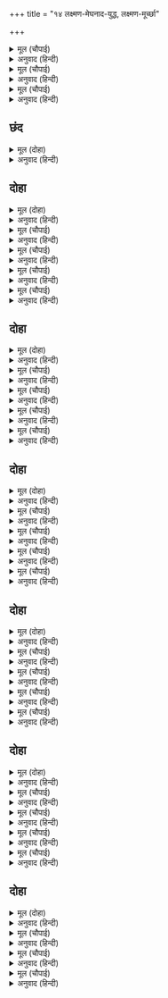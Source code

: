 +++
title = "१४ लक्ष्मण-मेघनाद-युद्ध, लक्ष्मण-मूर्च्छा"

+++


<details><summary>मूल (चौपाई)</summary>

सो उठि गयउ कहत दुर्बादा।  
तब सकोप बोलेउ घननादा॥  
कौतुक प्रात देखिअहु मोरा।  
करिहउँ बहुत कहौं का थोरा॥
</details>

<details><summary>अनुवाद (हिन्दी)</summary>

माल्यवान रावणाला अद्वातद्वा बोलून उठून निघून गेला. तेव्हा मेघनाद रागाने म्हणाला, ‘उद्या सकाळी माझी करामत पहा. मी बरेच काही करीन. सांगावे तेवढे थोडेच होईल.’॥ ३॥
</details>

<details><summary>मूल (चौपाई)</summary>

सुनि सुत बचन भरोसा आवा।  
प्रीति समेत अंक बैठावा॥  
करत बिचार भयउ भिनुसारा।  
लागे कपि पुनि चहूँ दुआरा॥
</details>

<details><summary>अनुवाद (हिन्दी)</summary>

पुत्राचे बोलणे ऐकून रावणाला भरवसा वाटला. त्याने मेघनादाला प्रेमाने जवळ बसविले. विचार करता-करता सकाळ झाली. वानर पुन्हा चारी दरवाजांवर जाऊन थडकले.॥ ४॥
</details>

<details><summary>मूल (चौपाई)</summary>

कोपि कपिन्ह दुर्घट गढ़ु घेरा।  
नगर कोलाहलु भयउ घनेरा॥  
बिबिधायुध धर निसिचर धाए।  
गढ़ ते पर्बत सिखर ढहाए॥
</details>

<details><summary>अनुवाद (हिन्दी)</summary>

वानरांनी मोठॺा क्रोधाने दुर्गम किल्‍ल्याला घेरले. नगरामध्ये फार गोंधळ झाला. राक्षस बऱ्याच प्रकारची शस्त्रास्त्रे घेऊन धावले आणि त्यांनी किल्‍ल्यावरून पर्वतांची शिखरे टाकली.॥ ५॥
</details>

## छंद


<details><summary>मूल (दोहा)</summary>

ढाहे महीधर सिखर कोटिन्ह बिबिध बिधि गोला चले।  
घहरात जिमि पबिपात गर्जत जनु प्रलय के बादले॥  
मर्कट बिकट भट जुटत कटत न लटत तन जर्जर भए।  
गहि सैल तेहि गढ़ पर चलावहिं जहँ सो तहँ निसिचर हए॥
</details>

<details><summary>अनुवाद (हिन्दी)</summary>

त्यांनी पर्वतांची कोटॺवधी शिखरे खाली टाकली. अनेक प्रकारचे गोळे मारले जाऊ लागले. ते गोळे असा गडगडाट करीत होते की जणू वज्रपातच झाला. योद्धे भिडत होते, कापले जात होते आणि जणू प्रलयकालाच्या मेघांप्रमाणे गर्जना करीत होते. प्रचंड वानर योद्धे भिडत होते आणि घायाळ होत होते. त्यांचे देह जर्जर होत होते. तरीही ते हिम्मत सोडत नव्हते व पर्वत उचलून किल्‍ल्यावर फेकत होते. राक्षस जिथल्या तिथे मारले जात होते.
</details>

## दोहा


<details><summary>मूल (दोहा)</summary>

मेघनाद सुनि श्रवन अस गढ़ु पुनि छेंका आइ।  
उतरॺो बीर दुर्ग तें सन्मुख चल्यो बजाइ॥ ४९॥
</details>

<details><summary>अनुवाद (हिन्दी)</summary>

वानरांनी किल्‍ल्याला पुन्हा वेढा घातला आहे, असे जेव्हा मेघनादाने ऐकले, तेव्हा तो वीर किल्‍ल्यावरून उतरला आणि डंका वाजवून वानरांसमोर निघाला.॥ ४९॥
</details>

<details><summary>मूल (चौपाई)</summary>

कहँ कोसलाधीस द्वौ भ्राता।  
धन्वी सकल लोक बिख्याता॥  
कहँ नल नील दुबिद सुग्रीवा।  
अंगद हनूमंत बल सींवा॥
</details>

<details><summary>अनुवाद (हिन्दी)</summary>

त्याने ओरडून विचारले की,‘सर्व लोकांमध्ये प्रसिद्ध असलेले धनुर्धर कोसलाधीश दोन्ही भाऊ कुठे आहेत? नल, नील, द्विविद, सुग्रीव आणि बळाची परिसीमा असलेले अंगद व हनुमान कुठे आहेत?॥ १॥
</details>

<details><summary>मूल (चौपाई)</summary>

कहाँ बिभीषनु भ्राताद्रोही।  
आजु सबहि हठि मारउँ ओही॥  
अस कहि कठिन बान संधाने।  
अतिसय क्रोध श्रवन लगि ताने॥
</details>

<details><summary>अनुवाद (हिन्दी)</summary>

भावाशी द्रोह करणारा बिभीषण कुठे आहे? आज मी सर्वांना आणि त्या दुष्टाला अवश्य मारून टाकणार’ असे म्हणून त्याने धनुष्यावर तीक्ष्ण बाण लावले आणि अत्यंत क्रोधाने धनुष्य कानांपर्यंत खेचले.॥ २॥
</details>

<details><summary>मूल (चौपाई)</summary>

सर समूह सो छाड़ै लागा।  
जनु सपच्छ धावहिं बहु नागा॥  
जहँ तहँ परत देखिअहिं बानर।  
सन्मुख होइ न सके तेहि अवसर॥
</details>

<details><summary>अनुवाद (हिन्दी)</summary>

तो बाणांचे समूह सोडू लागला. जणू अनेक पंखवाले साप धावत होते. जिकडे तिकडे वानर धराशायी होऊ लागले. त्यावेळी त्याच्यासमोर कोणीही येऊ शकला नाही.॥ ३॥
</details>

<details><summary>मूल (चौपाई)</summary>

जहँ तहँ भागि चले कपि रीछा।  
बिसरी सबहि जुद्ध कै ईछा॥  
सो कपि भालु न रन महँ देखा।  
कीन्हेसि जेहि न प्रान अवसेषा॥
</details>

<details><summary>अनुवाद (हिन्दी)</summary>

अस्वले व वानर जिकडे तिकडे पळू लागले. ते युद्ध करण्याची इच्छा विसरून गेले. रणभूमीवर असा एकही वानर किंवा अस्वल दिसत नव्हता की, ज्याचे केवळ प्राण वाचले आहेत.॥ ४॥
</details>

## दोहा


<details><summary>मूल (दोहा)</summary>

दस दस सर सब मारेसि परे भूमि कपि बीर।  
सिंहनाद करि गर्जा मेघनाद बल धीर॥ ५०॥
</details>

<details><summary>अनुवाद (हिन्दी)</summary>

नंतर त्याने सर्वांना दहा-दहा बाण मारले, वानरवीर जमिनीवर पडले. बलवान आणि धीर असा मेघनाद सिंहाप्रमाणे नाद करून गर्जू लागला.॥ ५०॥
</details>

<details><summary>मूल (चौपाई)</summary>

देखि पवनसुत कटक बिहाला।  
क्रोधवंत जनु धायउ काला॥  
महासैल एक तुरत उपारा।  
अति रिस मेघनाद पर डारा॥
</details>

<details><summary>अनुवाद (हिन्दी)</summary>

सर्व सेना व्याकूळ झालेली पाहून पवनसुत हनुमान रागाने प्रत्यक्ष कालाप्रमाणे धावला. त्याने त्वरित एक मोठा पर्वत उपटून तो मोठॺा रागाने मेघनादावर सोडला.॥ १॥
</details>

<details><summary>मूल (चौपाई)</summary>

आवत देखि गयउ नभ सोई।  
रथ सारथी तुरग सब खोई॥  
बार बार पचार हनुमाना।  
निकट न आव मरमु सो जाना॥
</details>

<details><summary>अनुवाद (हिन्दी)</summary>

पर्वत येत असल्याचे पाहून मेघनाद आकाशात उडून गेला. त्याचा रथ, सारथी आणि घोडे यांचा चुराडा झाला. हनुमान वारंवार आव्हान देत होता, परंतु मेघनाद जवळ येत नव्हता. कारण हनुमानाचे सामर्थ्य त्याला कळून चुकले होते.॥ २॥
</details>

<details><summary>मूल (चौपाई)</summary>

रघुपति निकट गयउ घननादा।  
नाना भाँति करेसि दुर्बादा॥  
अस्त्र सस्त्र आयुध सब डारे।  
कौतुकहीं प्रभु काटि निवारे॥
</details>

<details><summary>अनुवाद (हिन्दी)</summary>

तेव्हा मेघनाद श्रीरघुनाथांच्या जवळ गेला आणि त्यांना अपशब्द बोलून त्याने त्यांच्यावर शस्त्रास्त्रे फेकली. प्रभूंनी सहजगत्या ती सर्व तोडून टाकली.॥ ३॥
</details>

<details><summary>मूल (चौपाई)</summary>

देखि प्रताप मूढ़ खिसिआना।  
करै लाग माया बिधि नाना॥  
जिमि कोउ करै गरुड़ सैं खेला।  
डरपावै गहि स्वल्प सपेला॥
</details>

<details><summary>अनुवाद (हिन्दी)</summary>

श्रीरामांचा तो प्रताप पाहून तो मूर्ख ओशाळला आणि अनेक प्रकारच्या माया करू लागला. जसे एखाद्याने लहानसे सापाचे पिल्लू हातात धरून गरुडाला घाबरविण्याचा खेळ करावा.॥ ४॥
</details>

## दोहा


<details><summary>मूल (दोहा)</summary>

जासु प्रबल माया बस सिव बिरंचि बड़ छोट।  
ताहि दिखावइ निसिचर निज माया मति खोट॥ ५१॥
</details>

<details><summary>अनुवाद (हिन्दी)</summary>

शिव व ब्रह्मदेवांपर्यंत सर्व लहान मोठे ज्यांच्या अत्यंत बलवान मायेच्या अधीन असतात, त्यांना तो नीच बुद्धीचा निशाचर आपली माया दाखवत होता.॥ ५१॥
</details>

<details><summary>मूल (चौपाई)</summary>

नभ चढ़ि बरष बिपुल अंगारा।  
महि ते प्रगट होहिं जलधारा॥  
नाना भाँति पिसाच पिसाची।  
मारु काटु धुनि बोलहिं नाची॥
</details>

<details><summary>अनुवाद (हिन्दी)</summary>

आकाशात उंच उडून तो पुष्कळ निखारे टाकू लागला. पृथ्वीतून पाण्याचे प्रवाह फुटू लागले. अनेक प्रकारचे पिशाच व पिशाचिनी नाचत-नाचत ‘मारा, कापून काढा’ असा आवाज करू लागल्या.॥ १॥
</details>

<details><summary>मूल (चौपाई)</summary>

बिष्टा पूय रुधिर कच हाड़ा।  
बरषइ कबहुँ उपल बहु छाड़ा॥  
बरषि धूरि कीन्हेसि अँधिआरा।  
सूझ न आपन हाथ पसारा॥
</details>

<details><summary>अनुवाद (हिन्दी)</summary>

मेघनाद कधी विष्ठा, पू, रक्त, केस व हाडांचा वर्षाव करीत होता, तर कधी पुष्कळ दगड टाकत होता. नंतर त्याने धूळ पसरून असा अंधार केला की, स्वतःचा पसरलेला हातही दिसत नव्हता.॥ २॥
</details>

<details><summary>मूल (चौपाई)</summary>

कपि अकुलाने माया देखें।  
सब कर मरन बना एहि लेखें॥  
कौतुक देखि राम मुसुकाने।  
भए सभीत सकल कपि जाने॥
</details>

<details><summary>अनुवाद (हिन्दी)</summary>

माया पाहून वानर बेचैन झाले. ते विचार करू लागले की, असे होत राहिले, तर सर्वांचे मरणच ओढवले. हे कौतुक पाहून श्रीराम हसले. सर्व वानर भयभीत झाल्याचे त्यांनी पाहिले.॥ ३॥
</details>

<details><summary>मूल (चौपाई)</summary>

एक बान काटी सब माया।  
जिमि दिनकर हर तिमिर निकाया॥  
कृपादृष्टि कपि भालु बिलोके।  
भए प्रबल रन रहहिं न रोके॥
</details>

<details><summary>अनुवाद (हिन्दी)</summary>

तेव्हा श्रीरामांनी ज्याप्रमाणे सूर्य अंधाराच्या समूहास हरण करतो, त्याप्रमाणे सर्व माया एकाच बाणात मोडून काढली. त्यानंतर त्यांनी आपली कृपादृष्टी वानर-अस्वलांवर टाकली, त्यासरशी ते इतके प्रबल झाले की, युद्धात थांबविल्यावरही थांबत नव्हते.॥ ४॥
</details>

## दोहा


<details><summary>मूल (दोहा)</summary>

आयसु मागि राम पहिं अंगदादि कपि साथ।  
लछिमन चले क्रुद्ध होइ बान सरासन हाथ॥ ५२॥
</details>

<details><summary>अनुवाद (हिन्दी)</summary>

श्रीरामांची आज्ञा घेऊन अंगद इत्यादी वानरांबरोबर हाती धनुष्यबाण घेऊन लक्ष्मण क्रुद्ध होऊन निघाला.॥ ५२॥
</details>

<details><summary>मूल (चौपाई)</summary>

छतज नयन उर बाहु बिसाला।  
हिमगिरि निभ तनु कछु एक लाला॥  
इहाँ दसानन सुभट पठाए।  
नाना अस्त्र सस्त्र गहि धाए॥
</details>

<details><summary>अनुवाद (हिन्दी)</summary>

त्याचे डोळे लाल झालेले होते, विशाल छाती आणि विशाल भुजा होत्या. हिमालय पर्वतासारख्या उज्ज्वल गौर वर्णावर काहीशी लाली होती. इकडे रावणानेही मोठमोठे योद्धे पाठविले. तेही अनेक शस्त्रास्त्रे घेऊन धावले.॥ १॥
</details>

<details><summary>मूल (चौपाई)</summary>

भूधर नख बिटपायुध धारी।  
धाए कपि जय राम पुकारी॥  
भिरे सकल जोरिहि सन जोरी।  
इत उत जय इच्छा नहिं थोरी॥
</details>

<details><summary>अनुवाद (हिन्दी)</summary>

वानर पर्वत, नखे व वृक्षरूपी हत्यारे घेऊन ‘श्रीरामचंद्रकी जय’ असा जयघोष करीत धावले. वानर व राक्षस परस्पर भिडले. इकडे व तिकडे दोन्ही पक्षात विजयाची प्रबळ इच्छा होती.॥२॥
</details>

<details><summary>मूल (चौपाई)</summary>

मुठिकन्ह लातन्ह दातन्ह काटहिं।  
कपि जयसील मारि पुनि डाटहिं॥  
मारु मारु धरु धरु धरु मारू।  
सीस तोरि गहि भुजा उपारू॥
</details>

<details><summary>अनुवाद (हिन्दी)</summary>

वानर राक्षसांना लाथा-बुक्क्या मारीत होते व दातांनी चावत होते. विजयी वानर त्यांना मार देऊन मग धाक दाखवत होते. ‘मारा, मारा, पकडा, पकडा आणि पकडून ठार मारा, डोके फोडा आणि भुजा धरून उपटून टाका.’॥ ३॥
</details>

<details><summary>मूल (चौपाई)</summary>

असि रव पूरि रही नव खंडा।  
धावहिं जहँ तहँ रुंड प्रचंडा॥  
देखहिं कौतुक नभ सुर बृंदा।  
कबहुँक बिसमय कबहुँ अनंदा॥
</details>

<details><summary>अनुवाद (हिन्दी)</summary>

नऊ खंडांमध्ये असाच आवाज भरला होता. प्रचंड शिरविहीन धडे जिकडे तिकडे पळत होती. आकाशातील देव हे कौतुक पहात होते. त्यांना कधी खेद वाटत होता, तर कधी आनंद.॥ ४॥
</details>

## दोहा


<details><summary>मूल (दोहा)</summary>

रुधिर गाड़ भरि भरि जम्यो ऊपर धूरि उड़ाइ।  
जनु अँगार रासिन्ह पर मृतक धूम रह्यो छाइ॥ ५३॥
</details>

<details><summary>अनुवाद (हिन्दी)</summary>

खड्ड्यांमध्ये रक्त भरून गोठू लागले आणि त्यांच्यावर धूळ उडून पडत होती. जणू निखाऱ्यांच्या ढिगांवर राख पसरली आहे, असे ते दृश्य दिसत होते.॥ ५३॥
</details>

<details><summary>मूल (चौपाई)</summary>

घायल बीर बिराजहिं कैसे।  
कुसुमित किंसुक के तरु जैसे॥  
लछिमन मेघनाद द्वौ जोधा।  
भिरहिं परसपर करि अति क्रोधा॥
</details>

<details><summary>अनुवाद (हिन्दी)</summary>

फुललेल्या पलाश वृक्षाप्रमाणे जखमी वीर शोभत होते. लक्ष्मण आणि मेघनाद हे दोन्ही योद्धे अत्यंत क्रोधाने लढत होते.॥ १॥
</details>

<details><summary>मूल (चौपाई)</summary>

एकहि एक सकइ नहिं जीती।  
निसिचर छल बल करइ अनीती॥  
क्रोधवंत तब भयउ अनंता।  
भंजेउ रथ सारथी तुरंता॥
</details>

<details><summary>अनुवाद (हिन्दी)</summary>

कोणी कुणाला जिंकू शकत नव्हते. मेघनाद कपटाने व अधर्माने लढत होता. तेव्हा लक्ष्मण चिडला आणि त्याने त्वरित मेघनादाचा रथ मोडून टाकला आणि त्याच्या सारथ्याचे तुकडे तुकडे करून टाकले.॥ २॥
</details>

<details><summary>मूल (चौपाई)</summary>

नाना बिधि प्रहार कर सेषा।  
राच्छस भयउ प्रान अवसेषा॥  
रावन सुत निज मन अनुमाना।  
संकठ भयउ हरिहि मम प्राना॥
</details>

<details><summary>अनुवाद (हिन्दी)</summary>

शेषावतार लक्ष्मण मेघनादावर अनेक प्रकारे प्रहार करू लागला. त्याचे फक्त प्राण उरले. रावणपुत्र मेघनादाला अंदाज आला की, आता प्राण-संकट ओढवले आहे, हा लक्ष्मण माझे प्राण घेईल.॥ ३॥
</details>

<details><summary>मूल (चौपाई)</summary>

बीर घातिनी छाड़िसि साँगी।  
तेजपुंज लछिमन उर लागी॥  
मुरुछा भई सक्ति के लागें।  
तब चलि गयउ निकट भय त्यागें॥
</details>

<details><summary>अनुवाद (हिन्दी)</summary>

तेव्हा त्याने वीरघातिनी शक्ती सोडली. ती तेजःपूर्ण शक्ती लक्ष्मणाच्या छातीला लागली. शक्ती लागल्यामुळे त्याला मूर्च्छा आली. तेव्हा मेघनाद भय सोडून त्याच्या जवळ गेला.॥ ४॥
</details>

## दोहा


<details><summary>मूल (दोहा)</summary>

मेघनाद सम कोटि सत जोधा रहे उठाइ।  
जगदाधार सेष किमि उठै चले खिसिआइ॥ ५४॥
</details>

<details><summary>अनुवाद (हिन्दी)</summary>

मेघनादासारखे अगणित योद्धे त्याला उचलू लागले. परंतु जगाचा आधार असलेल्या शेष-लक्ष्मणाला ते कसे उचलणार? तेव्हा ते ओशाळून निघून गेले.’॥ ५४॥
</details>

<details><summary>मूल (चौपाई)</summary>

सुनु गिरिजा क्रोधानल जासू।  
जारइ भुवन चारिदस आसू॥  
सक संग्राम जीति को ताही।  
सेवहिं सुर नर अग जग जाही॥
</details>

<details><summary>अनुवाद (हिन्दी)</summary>

शिव म्हणतात, ‘हे गिरिजा, ज्या शेषनागाच्या क्रोधाचा अग्नी चौदा भुवनांना क्षणात जाळून टाकतो आणि देव, मनुष्य आणि सर्व चराचर जीव ज्याची सेवा करतात, त्याला संग्रामामध्ये कोण जिंकू शकणार?॥ १॥
</details>

<details><summary>मूल (चौपाई)</summary>

यह कौतूहल जानइ सोई।  
जा पर कृपा राम कै होई॥  
संध्या भइ फिरि द्वौ बाहनी।  
लगे सँभारन निज निज अनी॥
</details>

<details><summary>अनुवाद (हिन्दी)</summary>

ज्याच्यावर श्रीरामांची कृपा असेल, त्यालाच ही लीला समजू शकते. संध्याकाळ झाल्यावर दोन्हीकडच्या सेना परतल्या. सेनापती आपापल्या सेना सांभाळू लागले.॥ २॥
</details>

<details><summary>मूल (चौपाई)</summary>

ब्यापक ब्रह्म अजित भुवनेस्वर।  
लछिमन कहाँ बूझ करुनाकर॥  
तब लगि लै आयउ हनुमाना।  
अनुज देखि प्रभु अति दुख माना॥
</details>

<details><summary>अनुवाद (हिन्दी)</summary>

व्यापक, ब्रह्म, अजेय, संपूर्ण ब्रह्मांडाचे ईश्वर आणि करुणेची खाण असणारे श्रीरामचंद्र म्हणाले, ‘लक्ष्मण कुठे आहे?’ तोपर्यंत हनुमान त्याला घेऊन आला. छोटॺा भावाला या अवस्थेत पाहून प्रभूंना दुःख झाले.॥ ३॥
</details>
